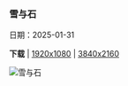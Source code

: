 ### 雪与石

日期：2025-01-31

**下载**  |  [1920x1080](https://cn.bing.com/th?id=OHR.FestungKonigsteinElbsandsteingebirge_ZH-CN2192655745_1920x1080.jpg)  |  [3840x2160](https://cn.bing.com/th?id=OHR.FestungKonigsteinElbsandsteingebirge_ZH-CN2192655745_UHD.jpg)

![雪与石](https://cn.bing.com/th?id=OHR.FestungKonigsteinElbsandsteingebirge_ZH-CN2192655745_1920x1080.jpg "国王岩堡垒 , 瑞士撒克逊, 德国 (© Bildagentur-online/Exss/Alamy)")


